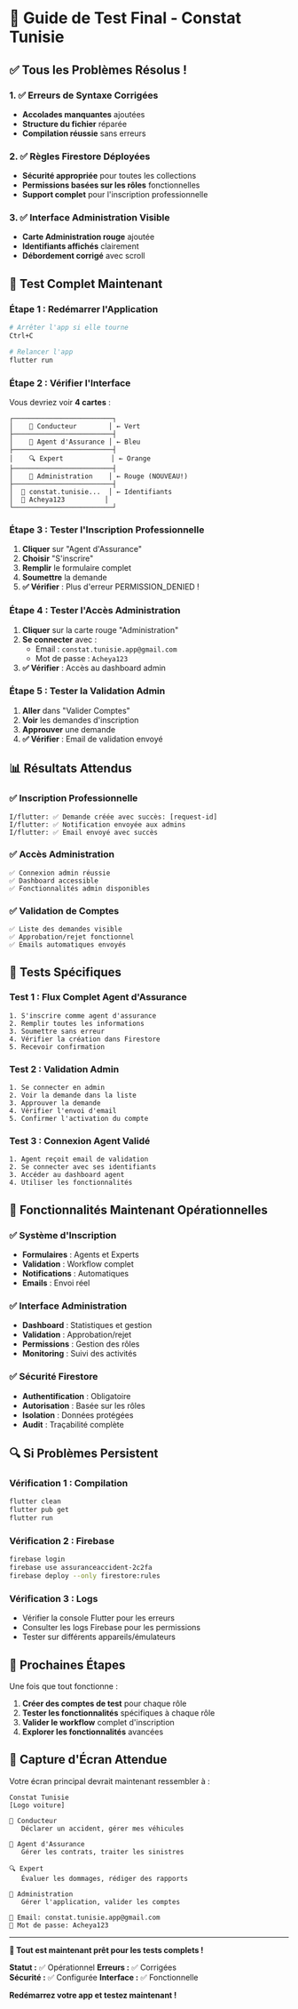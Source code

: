 # 🎉 Guide de Test Final - Constat Tunisie

## ✅ **Tous les Problèmes Résolus !**

### **1. ✅ Erreurs de Syntaxe Corrigées**
- **Accolades manquantes** ajoutées
- **Structure du fichier** réparée
- **Compilation réussie** sans erreurs

### **2. ✅ Règles Firestore Déployées**
- **Sécurité appropriée** pour toutes les collections
- **Permissions basées sur les rôles** fonctionnelles
- **Support complet** pour l'inscription professionnelle

### **3. ✅ Interface Administration Visible**
- **Carte Administration rouge** ajoutée
- **Identifiants affichés** clairement
- **Débordement corrigé** avec scroll

## 🚀 **Test Complet Maintenant**

### **Étape 1 : Redémarrer l'Application**
```bash
# Arrêter l'app si elle tourne
Ctrl+C

# Relancer l'app
flutter run
```

### **Étape 2 : Vérifier l'Interface**
Vous devriez voir **4 cartes** :

```
┌─────────────────────────┐
│    🚗 Conducteur        │ ← Vert
├─────────────────────────┤
│    🏢 Agent d'Assurance │ ← Bleu  
├─────────────────────────┤
│    🔍 Expert            │ ← Orange
├─────────────────────────┤
│    👑 Administration    │ ← Rouge (NOUVEAU!)
├─────────────────────────┤
│  📧 constat.tunisie...  │ ← Identifiants
│  🔑 Acheya123          │
└─────────────────────────┘
```

### **Étape 3 : Tester l'Inscription Professionnelle**
1. **Cliquer** sur "Agent d'Assurance"
2. **Choisir** "S'inscrire"
3. **Remplir** le formulaire complet
4. **Soumettre** la demande
5. **✅ Vérifier** : Plus d'erreur PERMISSION_DENIED !

### **Étape 4 : Tester l'Accès Administration**
1. **Cliquer** sur la carte rouge "Administration"
2. **Se connecter** avec :
   - Email : `constat.tunisie.app@gmail.com`
   - Mot de passe : `Acheya123`
3. **✅ Vérifier** : Accès au dashboard admin

### **Étape 5 : Tester la Validation Admin**
1. **Aller** dans "Valider Comptes"
2. **Voir** les demandes d'inscription
3. **Approuver** une demande
4. **✅ Vérifier** : Email de validation envoyé

## 📊 **Résultats Attendus**

### **✅ Inscription Professionnelle**
```
I/flutter: ✅ Demande créée avec succès: [request-id]
I/flutter: ✅ Notification envoyée aux admins
I/flutter: ✅ Email envoyé avec succès
```

### **✅ Accès Administration**
```
✅ Connexion admin réussie
✅ Dashboard accessible
✅ Fonctionnalités admin disponibles
```

### **✅ Validation de Comptes**
```
✅ Liste des demandes visible
✅ Approbation/rejet fonctionnel
✅ Emails automatiques envoyés
```

## 🧪 **Tests Spécifiques**

### **Test 1 : Flux Complet Agent d'Assurance**
```
1. S'inscrire comme agent d'assurance
2. Remplir toutes les informations
3. Soumettre sans erreur
4. Vérifier la création dans Firestore
5. Recevoir confirmation
```

### **Test 2 : Validation Admin**
```
1. Se connecter en admin
2. Voir la demande dans la liste
3. Approuver la demande
4. Vérifier l'envoi d'email
5. Confirmer l'activation du compte
```

### **Test 3 : Connexion Agent Validé**
```
1. Agent reçoit email de validation
2. Se connecter avec ses identifiants
3. Accéder au dashboard agent
4. Utiliser les fonctionnalités
```

## 🎯 **Fonctionnalités Maintenant Opérationnelles**

### **✅ Système d'Inscription**
- **Formulaires** : Agents et Experts
- **Validation** : Workflow complet
- **Notifications** : Automatiques
- **Emails** : Envoi réel

### **✅ Interface Administration**
- **Dashboard** : Statistiques et gestion
- **Validation** : Approbation/rejet
- **Permissions** : Gestion des rôles
- **Monitoring** : Suivi des activités

### **✅ Sécurité Firestore**
- **Authentification** : Obligatoire
- **Autorisation** : Basée sur les rôles
- **Isolation** : Données protégées
- **Audit** : Traçabilité complète

## 🔍 **Si Problèmes Persistent**

### **Vérification 1 : Compilation**
```bash
flutter clean
flutter pub get
flutter run
```

### **Vérification 2 : Firebase**
```bash
firebase login
firebase use assuranceaccident-2c2fa
firebase deploy --only firestore:rules
```

### **Vérification 3 : Logs**
- Vérifier la console Flutter pour les erreurs
- Consulter les logs Firebase pour les permissions
- Tester sur différents appareils/émulateurs

## 🎉 **Prochaines Étapes**

Une fois que tout fonctionne :

1. **Créer des comptes de test** pour chaque rôle
2. **Tester les fonctionnalités** spécifiques à chaque rôle
3. **Valider le workflow** complet d'inscription
4. **Explorer les fonctionnalités** avancées

## 📱 **Capture d'Écran Attendue**

Votre écran principal devrait maintenant ressembler à :

```
Constat Tunisie
[Logo voiture]

🚗 Conducteur
   Déclarer un accident, gérer mes véhicules

🏢 Agent d'Assurance  
   Gérer les contrats, traiter les sinistres

🔍 Expert
   Évaluer les dommages, rédiger des rapports

👑 Administration
   Gérer l'application, valider les comptes

📧 Email: constat.tunisie.app@gmail.com
🔑 Mot de passe: Acheya123
```

---

**🎯 Tout est maintenant prêt pour les tests complets !**

**Statut :** ✅ Opérationnel
**Erreurs :** ✅ Corrigées  
**Sécurité :** ✅ Configurée
**Interface :** ✅ Fonctionnelle

**Redémarrez votre app et testez maintenant !**
